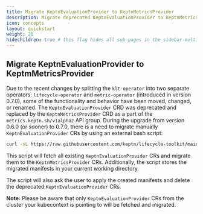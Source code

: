 ```yaml
---
title: Migrate KeptnEvaluationProvider to KeptnMetricsProvider
description: Migrate deprecated KeptnEvaluationProvider to KeptnMetricsProvider.
icon: concepts
layout: quickstart
weight: 20
hidechildren: true # this flag hides all sub-pages in the sidebar-multicard.html
---
```


## Migrate KeptnEvaluationProvider to KeptmMetricsProvider

Due to the recent changes by splitting the `klt-operator` into two separate operators: `lifecycle-operator` and
`metric-operator` (introduced in version 0.7.0), some of the functionality and behavior have been moved,
changed, or renamed. The `KeptnEvaluationProvider` CRD was deprecated and replaced by the `KeptnMetricsProvider`
CRD as a part of the `metrics.keptn.sh/v1alpha2` API group. During the upgrade from version 0.6.0 (or sooner)
to 0.7.0, there is a need to migrate manually `KeptnEvaluationProvider` CRs by using an external bash script:

```sh
curl -sL https://raw.githubusercontent.com/keptn/lifecycle-toolkit/main/.github/scripts/keptnevaluationprovider_migrator.sh | bash
```

This script will fetch all existing `KeptnEvaluationProvider` CRs and migrate them to the `KeptnMetricsProvider` CRs.
Additionally, the script stores the migrated manifests in your current working directory.

The script will also ask the user to apply the created manifests and delete the deprecated
`KeptnEvaluationProvider` CRs.

**Note:** Please be aware that only `KeptnEvaluationProvider` CRs from the cluster your kubecontext is pointing
to will be fetched and migrated.

